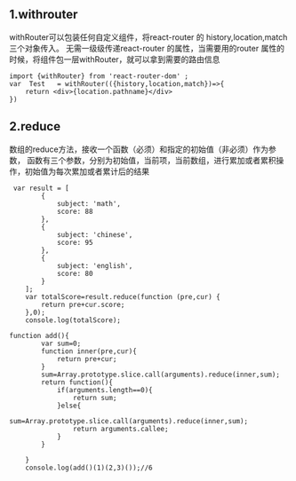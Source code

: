 ## 1.withrouter

withRouter可以包装任何自定义组件，将react-router 的 history,location,match 三个对象传入。 
无需一级级传递react-router 的属性，当需要用的router 属性的时候，将组件包一层withRouter，就可以拿到需要的路由信息

```
import {withRouter} from 'react-router-dom' ;
var  Test   = withRouter(({history,location,match})=>{ 
    return <div>{location.pathname}</div>
})
```
## 2.reduce

数组的reduce方法，接收一个函数（必须）和指定的初始值（非必须）作为参数，
函数有三个参数，分别为初始值，当前项，当前数组，进行累加或者累积操作，初始值为每次累加或者累计后的结果

```
 var result = [
        {
            subject: 'math',
            score: 88
        },
        {
            subject: 'chinese',
            score: 95
        },
        {
            subject: 'english',
            score: 80
        }
    ];
    var totalScore=result.reduce(function (pre,cur) {
        return pre+cur.score;
    },0);
    console.log(totalScore);

```
```
function add(){
        var sum=0;
        function inner(pre,cur){
            return pre+cur;
        }
        sum=Array.prototype.slice.call(arguments).reduce(inner,sum);
        return function(){
            if(arguments.length==0){
                return sum;
            }else{
                sum=Array.prototype.slice.call(arguments).reduce(inner,sum);
                return arguments.callee;
            }
        }

    }
    console.log(add()(1)(2,3)());//6

```
